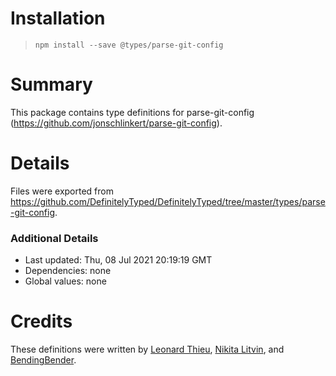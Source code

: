 # Installation
> `npm install --save @types/parse-git-config`

# Summary
This package contains type definitions for parse-git-config (https://github.com/jonschlinkert/parse-git-config).

# Details
Files were exported from https://github.com/DefinitelyTyped/DefinitelyTyped/tree/master/types/parse-git-config.

### Additional Details
 * Last updated: Thu, 08 Jul 2021 20:19:19 GMT
 * Dependencies: none
 * Global values: none

# Credits
These definitions were written by [Leonard Thieu](https://github.com/leonard-thieu), [Nikita Litvin](https://github.com/deltaidea), and [BendingBender](https://github.com/BendingBender).
